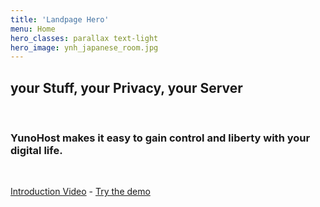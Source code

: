 ```yaml
---
title: 'Landpage Hero'
menu: Home
hero_classes: parallax text-light
hero_image: ynh_japanese_room.jpg
---
```


## your **Stuff**, your **Privacy**, your **Server**

</br>

### **YunoHost** makes it easy to gain control and liberty with your digital life.

</br>

[Introduction Video](https://eliegavoty.fr/testou/#apps) - [Try the demo](https://learn.getgrav.org?classes=btn,btn-primary,btn-lg&target=_blank)




